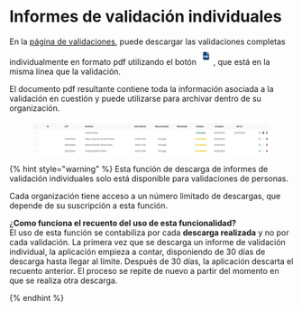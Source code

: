 # Informes de validación individuales

En la  [página de validaciones](./), puede descargar las validaciones completas individualmente en formato pdf utilizando el botón ![](<../../.gitbook/assets/exportar pdf (1).jpg>), que está en la misma línea que la validación.

El documento pdf resultante contiene toda la información asociada a la validación en cuestión y puede utilizarse para archivar dentro de su organización.

<figure><img src="../../.gitbook/assets/exportar pdfff ES.jpg" alt=""><figcaption></figcaption></figure>

{% hint style="warning" %}
Esta función de descarga de informes de validación individuales solo está disponible para validaciones de personas.

Cada organización tiene acceso a un número limitado de descargas, que depende de su suscripción a esta función.

¿**Como funciona el recuento del uso de esta funcionalidad?**\
El uso de esta función se contabiliza por cada **descarga realizada** y no por cada validación. La primera vez que se descarga un informe de validación individual, la aplicación empieza a contar, disponiendo de 30 días de descarga hasta llegar al límite. Después de 30 días, la aplicación descarta el recuento anterior. El proceso se repite de nuevo a partir del momento en que se realiza otra descarga.

&#x20;
{% endhint %}

##
